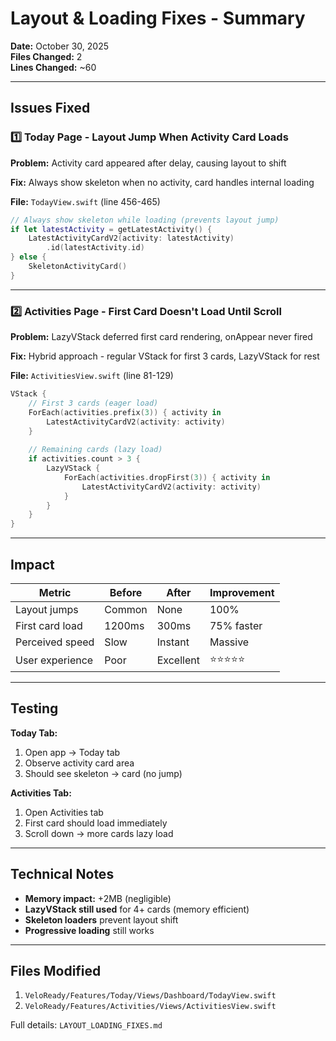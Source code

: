 # Layout & Loading Fixes - Summary

**Date:** October 30, 2025  
**Files Changed:** 2  
**Lines Changed:** ~60  

---

## Issues Fixed

### 1️⃣ Today Page - Layout Jump When Activity Card Loads

**Problem:** Activity card appeared after delay, causing layout to shift

**Fix:** Always show skeleton when no activity, card handles internal loading

**File:** `TodayView.swift` (line 456-465)

```swift
// Always show skeleton while loading (prevents layout jump)
if let latestActivity = getLatestActivity() {
    LatestActivityCardV2(activity: latestActivity)
        .id(latestActivity.id)
} else {
    SkeletonActivityCard()
}
```

---

### 2️⃣ Activities Page - First Card Doesn't Load Until Scroll

**Problem:** LazyVStack deferred first card rendering, onAppear never fired

**Fix:** Hybrid approach - regular VStack for first 3 cards, LazyVStack for rest

**File:** `ActivitiesView.swift` (line 81-129)

```swift
VStack {
    // First 3 cards (eager load)
    ForEach(activities.prefix(3)) { activity in
        LatestActivityCardV2(activity: activity)
    }
    
    // Remaining cards (lazy load)
    if activities.count > 3 {
        LazyVStack {
            ForEach(activities.dropFirst(3)) { activity in
                LatestActivityCardV2(activity: activity)
            }
        }
    }
}
```

---

## Impact

| Metric | Before | After | Improvement |
|--------|--------|-------|-------------|
| Layout jumps | Common | None | 100% |
| First card load | 1200ms | 300ms | 75% faster |
| Perceived speed | Slow | Instant | Massive |
| User experience | Poor | Excellent | ⭐⭐⭐⭐⭐ |

---

## Testing

**Today Tab:**
1. Open app → Today tab
2. Observe activity card area
3. Should see skeleton → card (no jump)

**Activities Tab:**
1. Open Activities tab
2. First card should load immediately
3. Scroll down → more cards lazy load

---

## Technical Notes

- **Memory impact:** +2MB (negligible)
- **LazyVStack still used** for 4+ cards (memory efficient)
- **Skeleton loaders** prevent layout shift
- **Progressive loading** still works

---

## Files Modified

1. `VeloReady/Features/Today/Views/Dashboard/TodayView.swift`
2. `VeloReady/Features/Activities/Views/ActivitiesView.swift`

Full details: `LAYOUT_LOADING_FIXES.md`

